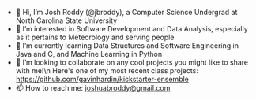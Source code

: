 - 👋 Hi, I’m Josh Roddy (@jbroddy), a Computer Science Undergrad at North Carolina State University
- 👀 I’m interested in Software Development and Data Analysis, especially as it pertains to Meteorology and serving people
- 🌱 I’m currently learning Data Structures and Software Engineering in Java and C, and Machine Learning in Python
- 💞️ I’m looking to collaborate on any cool projects you might like to share with me!\n 
        Here's one of my most recent class projects: https://github.com/gavinhardin/kickstarter-ensemble
- 📫 How to reach me: joshuabroddy@gmail.com

<!---
jbroddy/jbroddy is a ✨ special ✨ repository because its `README.md` (this file) appears on your GitHub profile.
You can click the Preview link to take a look at your changes.
--->
